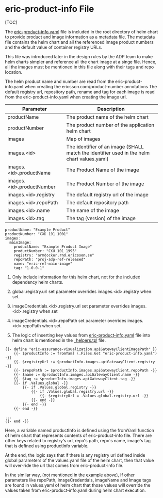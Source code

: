 # eric-product-info File

[TOC]

The [eric-product-info.yaml](eric-product-info.md) file is included in the root directory of helm chart to provide product and image information as a metadata file.
The metadata file contains the helm chart and all the referenced image product numbers and the default value of container registry URLs.

This file was introduced later in the design rules by the ADP team to make helm charts simpler and reference all the chart image at a singe file.
Hence, all the images must be mentioned in this file along with their tags and repo location.

The helm product name and number are read from the eric-product-info.yaml when creating the ericsson.com/product-number annotations
The default registry url, repository path, rename and tag for each image is read from the eric-product-info.yaml when creating the image url.


| Parameter                   | Description                                                                                |
|-----------------------------|--------------------------------------------------------------------------------------------|
| productName                 | The product name of the helm chart                                                         |
| productNumber               | The product number of the application helm chart                                           |
| images                      | Map of images                                                                              |
| images.\<id\>               | The identifier of an image (SHALL match the identifier used in the helm chart values.yaml) |
| images.\<id\>.productName   | The Product Name of the image                                                              |
| images.\<id\>.productNumber | The Product Number of the image                                                            |
| images.\<id\>.registry      | The default registry url of the image                                                      |
| images.\<id\>.repoPath      | The default repository path                                                                |
| images.\<id\>.name          | The name of the image                                                                      |
| images.\<id\>.tag           | The tag (version) of the image                                                             |


```
productName: "Example Product"
productNumber: "CXD 101 1001"
images:
  mainImage:
    productName: "Example Product Image"
    productNumber: "CXU 101 1995"
    registry: "armdocker.rnd.ericsson.se"
    repoPath: "proj-adp-ref-released"
    name: "eric-ref-main-image"
    tag: "1.0.0-1"
```


1) Only include information for this helm chart, not for the included dependency helm charts.


2) global.registry.url set parameter overrides images.\<id\>.registry when set.


3) imageCredentials.\<id\>.registry.url set parameter overrides images.\<id\>.registry when set


4) imageCredentials.\<id\>.repoPath set parameter overrides images.\<id\>.repoPath when set.


5) The logic of inserting key values from [eric-product-info.yaml](../charts/__helmChartDockerImageName__/eric-product-info.yaml) file into helm chart is mentioned in the [_helpers.tpl](../charts/__helmChartDockerImageName__/templates/_helpers.tpl) file.



```
{{- define "eric-assurance-visualization.apiGatewayClientImagePath" }}
    {{- $productInfo := fromYaml (.Files.Get "eric-product-info.yaml") -}}
    {{- $registryUrl := $productInfo.images.apiGatewayClient.registry -}}
    {{- $repoPath := $productInfo.images.apiGatewayClient.repoPath -}}
    {{- $name := $productInfo.images.apiGatewayClient.name -}}
    {{- $tag := $productInfo.images.apiGatewayClient.tag -}}
    {{- if .Values.global -}}
        {{- if .Values.global.registry -}}
            {{- if .Values.global.registry.url -}}
                {{- $registryUrl = .Values.global.registry.url -}}
            {{- end -}}
        {{- end -}}
    {{- end -}}

...
{{- end -}}
```

Here, a variable named productInfo is defined using the fromYaml function of helm chart that represents contents of eric-product-info file.
There are other keys related to registry's url,  repo's path, repo's name, image's tag that is defined using productInfo variable.

At the end, the logic says that if there is any registry url defined inside global parameters of the values.yaml file of the helm chart, then that value will over-ride the url that comes from eric-product-info file.

In the similar way, (not mentioned in the example above), If other parameters like repoPath, imageCredentials, imageName and Image tags are found in values.yaml of helm chart that those values will override the values taken from eric-product-info.yaml during helm chart execution.
